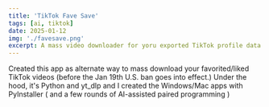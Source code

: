 ```yaml
---
title: 'TikTok Fave Save'
tags: [ai, tiktok]
date: 2025-01-12
img: './favesave.png'
excerpt: A mass video downloader for yoru exported TikTok profile data
---
```


Created this app as alternate way to mass download your favorited/liked TikTok videos (before the Jan 19th U.S. ban goes into effect.) Under the hood, it's Python and yt_dlp and I created the Windows/Mac apps with PyInstaller ( and a few rounds of AI-assisted paired programming )

